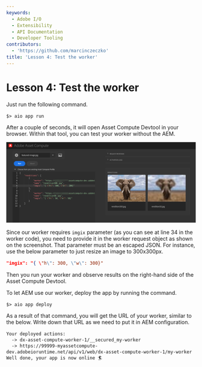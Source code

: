 ```yaml
---
keywords:
  - Adobe I/O
  - Extensibility
  - API Documentation
  - Developer Tooling
contributors:
  - 'https://github.com/marcinczeczko'
title: 'Lesson 4: Test the worker'
---
```


# Lesson 4: Test the worker

Just run the following command.

```
$> aio app run
```

After a couple of seconds, it will open Asset Compute Devtool in your browser. Within that tool, you can test your
worker without the AEM.

![Asset Compute Devtool](assets/asset-compute-devtool.png)

Since our worker requires `imgix` parameter (as you can see at line 34 in the worker code), you need to provide it in
the worker request object as shown on the screenshot. That parameter must be an escaped JSON. For instance, use the
below parameter to just resize an image to 300x300px.

```json
"imgix": "{ \"h\": 300, \"w\": 300}"
```

Then you run your worker and observe results on the right-hand side of the Asset Compute Devtool.

To let AEM use our worker, deploy the app by running the command.

```
$> aio app deploy
```

As a result of that command, you will get the URL of your worker, similar to the below. Write down that URL as we need
to put it in AEM configuration.

```
Your deployed actions:
  -> dx-asset-compute-worker-1/__secured_my-worker
  -> https://99999-myassetcompute-dev.adobeioruntime.net/api/v1/web/dx-asset-compute-worker-1/my-worker
Well done, your app is now online 🏄
```

